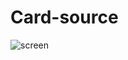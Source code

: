 # Card-source
![screen](https://user-images.githubusercontent.com/90237902/147480363-b0d8950c-6903-4309-8ca2-b3299591dd5b.png)
